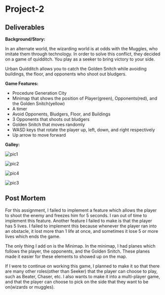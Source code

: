 # Project-2

## Deliverables

**Background/Story:**

In an alternate world, the wizarding world is at odds with the Muggles, who imitate them through technology. In order to solve this conflict, they decided on a game of quidditch. You play as a seeker to bring victory to your side.

Urban Quidditch allows you to catch the Golden Snitch while avoiding buildings, the floor, and opponents who shoot out bludgers.

**Game Features:**
* Procedure Generation City
* Minimap that shows the position of Player(green), Opponents(red), and the Golden Snitch(yellow)
* A timer
* Avoid Opponents, Bludgers, Floor, and Buildings
* 3 Opponents that shoots out bludgers
* Golden Snitch that moves randomly
* WASD keys that rotate the player up, left, down, and right respectively
* Up arrow to move forward

**Galley:**

![pic1](https://user-images.githubusercontent.com/44321973/55109831-1a297680-50ad-11e9-9508-4a885619d30d.PNG)

![pic2](https://user-images.githubusercontent.com/44321973/55115239-6a5b0580-50ba-11e9-8961-5f9e1869bb3b.PNG)

![pic4](https://user-images.githubusercontent.com/44321973/55115549-1e5c9080-50bb-11e9-8df4-040e5afd3273.PNG)

![pic3](https://user-images.githubusercontent.com/44321973/55115252-7050e680-50ba-11e9-8189-c24bf9f5141f.PNG)

## Post Mortem

For this assignment, I failed to implement a feature which allows the player to shoot the enemy and freezes him for 5 seconds. I ran out of time to implement this feature. Another feature I failed to make is that the player has 5 lives. I failed to implement this because whenever the player ran into an obstacle, it lost more than 1 life at once, and sometimes it lose 5 or more lives which ends the game. 

The only thing I add on is the Minimap. In the minimap, I had planes which follows the player, the opponents, and the Golden Snitch. These planes made it easier for these elements to showed up on the map.

If I were to continue on working this game, I planned to make it so that there are many other roles(other than Seeker) that the player can choose to play, such as Beater, Chaser, etc. I also wants to make it into a multi-player game, and that the player can choose to pick on the side that they want to be on(wizards or muggles).
